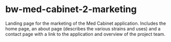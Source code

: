 # bw-med-cabinet-2-marketing

Landing page for the marketing of the Med Cabinet application. Includes the home page, an about page (describes the various strains and uses) and a contact page with a link to the application and overview of the project team.